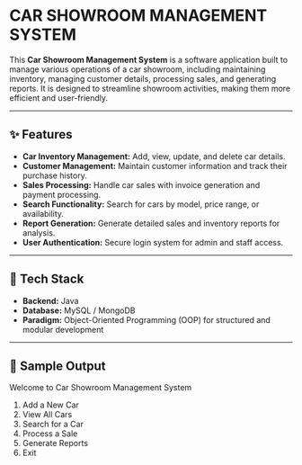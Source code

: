 # **CAR SHOWROOM MANAGEMENT SYSTEM**

This **Car Showroom Management System** is a software application built to manage various operations of a car showroom, including maintaining inventory, managing customer details, processing sales, and generating reports. It is designed to streamline showroom activities, making them more efficient and user-friendly.

---

## **✨ Features**
- **Car Inventory Management:** Add, view, update, and delete car details.
- **Customer Management:** Maintain customer information and track their purchase history.
- **Sales Processing:** Handle car sales with invoice generation and payment processing.
- **Search Functionality:** Search for cars by model, price range, or availability.
- **Report Generation:** Generate detailed sales and inventory reports for analysis.
- **User Authentication:** Secure login system for admin and staff access.

---

## **🔧 Tech Stack**
- **Backend:** Java 
- **Database:** MySQL / MongoDB  
- **Paradigm:** Object-Oriented Programming (OOP) for structured and modular development  

---
## **📸 Sample Output**  
Welcome to Car Showroom Management System
1. Add a New Car
2. View All Cars
3. Search for a Car
4. Process a Sale
5. Generate Reports
6. Exit



